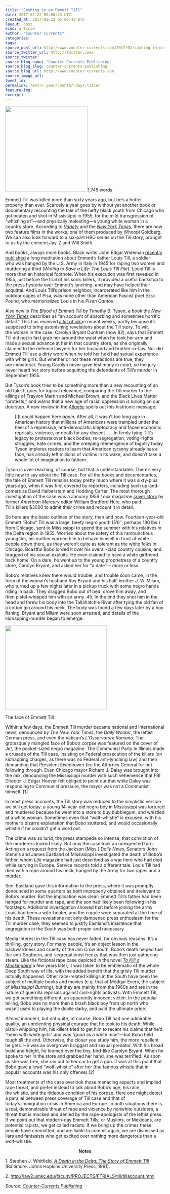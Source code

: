 ```yaml
---
title: "Cashing in on Emmett Till"
date: 2017-02-22 05:00:43 UTC
created_at: 2017-02-22 05:00:43 UTC
layout: post
kind: article
author: "Counter Currents"
categories: 
tags: 
source_post_url: http://www.counter-currents.com/2017/02/cashing-in-on-emmett-till/
source_twitter_url: http://twitter.com/
source_twitter: 
source_blog_name: "Counter-Currents Publishing"
source_blog_slug: counter-currents-publishing
source_blog_url: http://www.counter-currents.com
source_image_url: 
tweet_id:
permalink: /mntr/:year/:month/:day/:title/
feature-img: 
excerpt:
---
```

<p><a href="http://www.counter-currents.com/wp-content/uploads/2017/02/emmett-trayvon-5.jpg"><img class="alignright wp-image-69482 size-medium" src="http://www.counter-currents.com/wp-content/uploads/2017/02/emmett-trayvon-5-260x269.jpg" width="260" height="269"></a>1,745 words</p>
<p>Emmett Till was killed more than sixty years ago, but he’s a hotter property than ever. Scarcely a year goes by without yet another book or documentary recounting the tale of the hefty black youth from Chicago who got beaten and shot in Mississippi in 1955, for the mild transgression of “whistling at”—and physically molesting—a young white woman in a country store. <span id="more-69481"></span>According to <a href="http://variety.com/2015/film/news/whoopi-goldberg-emmett-till-movie-1201573444/"><em>Variety</em></a> and the <em><a href="https://www.nytimes.com/2016/08/31/movies/in-era-of-black-lives-matter-films-focus-on-emmett-till-lynching.html">New York Times</a></em>, there are now two feature films in the works, one of them produced by Whoopi Goldberg. We can also look forward to a six-part HBO series on the Till story, brought to us by the eminent Jay-Z and Will Smith.</p>
<p>And books, always more books. Black writer John Edgar Wideman <a href="http://www.npr.org/2016/11/12/501622050/emmett-tills-father-was-also-hanged-a-new-book-tells-his-story">recently published</a> a long meditation about Emmett’s father Louis Till, a soldier who was hanged by the U.S. Army in Italy in 1945 for raping two women and murdering a third (<em>Writing to Save a Life: The Louis Till File</em>). Louis Till is more than an historical footnote. When his execution was first revealed in 1955, just before the trial of his son’s killers, it provided a useful backstop to the press hysteria over Emmett’s lynching, and may have helped their acquittal. And Louis Till’s prison neighbor, incarcerated like him in the outdoor cages of Pisa, was none other than American Fascist poet Ezra Pound, who memorialized Louis in his <em>Pisan Cantos</em>.</p>
<p>Also new is <em>The Blood of Emmett Till </em>by Timothy B. Tyson, a book the <a href="https://www.nytimes.com/2017/01/27/books/review/blood-of-emmett-till-timothy-b-tyson.html"><em>New York Times</em></a> describes as “an account of absorbing and sometimes horrific detail.” This has received <a href="http://www.vanityfair.com/news/2017/01/how-author-timothy-tyson-found-the-woman-at-the-center-of-the-emmett-till-case">a lot of ink </a>in recent weeks, partly because it’s supposed to bring astonishing revelations about the Till story. To wit, the woman in the case, Carolyn Bryant Dunham (now 82), says that Emmett Till did not in fact grab her around the waist when he took her arm and made a sexual advance at her in that country store, as she originally claimed to the defense lawyers for her husband and brother-in-law. Nor did Emmett Till use a dirty word when he told her he’d had sexual experience with white girls. But whether or not these retractions are true, they are immaterial. Young Carolyn never gave testimony in court, so the jury never heard her story before acquitting the defendants of Till’s murder in September 1955.</p>
<p>But Tyson’s book tries to be something more than a new recounting of an old tale. It goes for topical relevance, comparing the Till murder to the killings of Trayvon Martin and Michael Brown, and the Black Lives Matter “protests,” and warns that a new age of racial oppression is lurking on our doorstep. A new review in the <a href="https://www.theatlantic.com/entertainment/archive/2017/02/how-the-blood-of-emmett-till-still-stains-america-today/516891/"><em>Atlantic</em></a> spells out this histrionic message:</p>
<p class="p1" style="padding-left: 30px;">[I]t could happen here <em>again.</em> After all, it wasn’t too long ago in American history that millions of Americans were trampled under the heel of a repressive, anti-democratic kleptocracy and faced economic reprisals, violence, or death for any dissent . . . In firmly tying Till’s legacy to protests over black bodies, re-segregation, voting-rights struggles, hate crimes, and the creeping reemergence of bigotry today, Tyson implores readers to learn that American tyranny already has a face, has already left millions of victims in its wake, and doesn’t take a whole lot of imagination to fathom.</p>
<p class="p1">Tyson is over-reaching, of course, but that is understandable. There’s very little new to say about the Till case. For all the books and documentaries, the tale of Emmett Till remains today pretty much where it was sixty-plus years ago, when it was first covered by reporters, including such up-and-comers as David Halberstam and Hodding Carter. The most thorough investigation of the case was a January 1956 <em>Look</em> magazine <a href="http://www.pbs.org/wgbh/amex/till/sfeature/sf_look_confession.html">cover story</a> by former <em>American Mercury</em> editor William Bradford Huie, who paid Till’s killers $3000 to admit their crime and recount it in detail.</p>
<p class="p1">So here are the basic outlines of the story, then and now. Fourteen-year-old Emmett “Bobo”<span class="Apple-converted-space"> </span>Till was a large, beefy negro youth (5’6″, perhaps 180 lbs.) from Chicago, sent to Mississippi to spend the summer with his relatives in the Delta region in 1955. Worried about the safety of this rambunctious youngster, his mother warned him to behave himself in front of white people down there, as they weren’t quite as tolerant as the white folks in Chicago. Boastful Bobo lorded it over his overall-clad country cousins, and bragged of his sexual exploits. He even claimed to have a white girlfriend back home. On a dare, he went up to the young proprietress of a country store, Carolyn Bryant, and asked her for “a date”— more or less.</p>
<p class="p1">Bobo’s relatives knew there would trouble, and trouble soon came, in the form of the woman’s husband Roy Bryant and his half-brother J. W. Milam, who turned up a few nights later in a pickup truck with some negro hands riding in back. They dragged Bobo out of bed, drove him away, and then<span class="Apple-converted-space"> </span>pistol-whipped him with an army .45. In the end they shot him in the head and threw his body into the Tallahatchie River after tying the old fan of a cotton gin around his neck. The body was found a few days later by a boy fishing. Bryant and Milam were soon arrested, and details of the kidnapping-murder began to emerge.</p>
<div id="attachment_69483" style="width: 330px" class="wp-caption aligncenter"><a href="http://www.counter-currents.com/wp-content/uploads/2017/02/emmett-till.jpg"><img class="wp-image-69483 size-full" src="http://www.counter-currents.com/wp-content/uploads/2017/02/emmett-till.jpg" width="320" height="267"></a><p class="wp-caption-text">The face of Emmett Till</p></div>
<p class="p1">Within a few days, the Emmett Till murder became national and international news, denounced by <em>The New York Times</em>, the <em>Daily Worker</em>, the leftist German press, and even the Vatican’s <em>L’Osservatore Romano</em>.<span class="Apple-converted-space"> </span>The grotesquely mangled face of Bobo’s corpse was featured on the cover of <em>Jet</em>, the pocket-sized negro magazine. The Communist Party in Illinois made a crusade of the Till case, insisting on Federal prosecution of the killers (on kidnapping charges, as there was no Federal anti-lynching law) and then demanding that President Eisenhower fire the Attorney General for not following through. Even Chicago mayor Richard J. Daley was brought into the mix, denouncing the Mississippi murder with such vehemence that FBI Director J. Edgar Hoover felt obliged to point out that while Daley was responding to Communist pressure, the mayor was not a Communist himself. [1]</p>
<p class="p1">In most press accounts, the Till story was reduced to the simplistic version we still get today: a young 14-year-old negro boy in Mississippi was tortured and murdered because he went into a store to buy bubblegum, and whistled at a white woman. Sometimes even that “wolf-whistle” is excused, with his mother’s bizarre explanation that Bobo stuttered, and would occasionally whistle if he couldn’t get a word out.</p>
<p class="p1">The crime was so lurid, the press stampede so intense, that conviction of the murderers looked likely. But now the case took an unexpected turn. Acting on a request from the Jackson (Miss.) <em>Daily News</em>, Senators John Stennis and James Eastland of Mississippi investigated the death of Bobo’s father, whom <em>Life</em> magazine had just described as a war hero who had died while serving in Europe. Service records told a different tale. Louis Till had died with a rope around his neck, hanged by the Army for two rapes and a murder.</p>
<p class="p1">Sen. Eastland gave this information to the press, where it was promptly denounced in some quarters as both<span class="Apple-converted-space"> </span>improperly obtained and irrelevant to Bobo’s murder. But the implication was clear: Emmett Till’s father had been hanged for murder and rape, and the son had likely been following in his footsteps. Additional investigation showed that before joining the army Louis had been a wife-beater, and the couple were separated at the time of his death. These revelations not only dampened press enthusiasm for the Till murder case, they seemed to justify Eastland’s insistence that segregation in the South was both proper and necessary.</p>
<p class="p1">Media interest in the Till case has never faded, for obvious reasons. It’s a thrilling, gory story. For many people, it’s an object lesson in the backwardness and cruelty of the Jim Crow South. Bobo’s death helped fuel the anti-Southern, anti-segregationist frenzy that was then just gathering steam. Like the fictional rape case depicted in the novel <a href="http://www.counter-currents.com/2014/09/yall-can-kill-that-mockingbird-now/"><em>To Kill a Mockingbird</em></a> a few years later, it was taken to be emblematic of the whole Deep South way of life, with the added benefit that the grisly Till murder actually happened. Other race-related killings in the South have been the subject of multiple books and movies (e.g. that of Medgar Evers, the subject of <em>Mississippi Burning</em>), but they are mainly from the 1960s and are in the nature of guerrilla reprisals against civil-rights activists. With Emmett Till, we get something different, an apparently innocent victim. In the popular telling, Bobo was no more than a brash black boy from up north who wasn’t used to playing the docile darky, and paid the ultimate price.</p>
<p class="p1"><em>Almost</em> innocent, but not quite, of course. Bobo Till had one admirable quality, an unrelenting physical courage that he took to his death. While pistol-whipping him, his killers tried to get him to recant his claims that he’d “been with white girls” and was “good as a white man”—but Bobo held tough till the end. Otherwise, the closer you study him, the more repellent he gets. He was an overgrown braggart and sexual predator. With his broad build and height, he loomed over the tiny, bird-like Carolyn Bryant. When he spoke to her in the store and grabbed her hand, she was terrified. As soon as she was free, she ran out to her car to get a gun. It was at this point that Bobo gave a lewd “wolf-whistle” after her (the famous whistle that in popular accounts was his only offense).[2]</p>
<p class="p1">Most treatments of the case overlook those menacing aspects and implied rape threat, and prefer instead to talk about Bobo’s age, his race, the whistle, and the hideous condition of his corpse. Here one might detect a parallel between press coverage of Till case and that of today’s immigration crisis in America and Europe. In both situations there is a real, demonstrable threat of rape and violence by nonwhite outsiders, a threat that is mocked and denied by the rape-apologists of the leftist press. If we point out that modern-day Emmett Tills, or Muslims, or Mexicans, are potential rapists, we get called racists. If we bring up the crimes these people have committed, and are liable to commit again, we are dismissed as liars and fantasists who get excited over nothing more dangerous than a wolf-whistle.</p>
<p class="p1" style="text-align: center;"><strong>Notes</strong></p>
<p class="p1">1. Stephen J. Whitfield, <a href="http://amzn.to/2l6sbkl"><em>A Death in the Delta: The Story of Emmett Till</em></a> (Baltimore: Johns Hopkins University Press, 1991).</p>
<p class="p1">2. <span class="s1"><a href="http://law2.umkc.edu/faculty/PROJECTS/FTRIALS/till/tillaccount.html">http://law2.umkc.edu/faculty/PROJECTS/FTRIALS/till/tillaccount.html</a></span></p>
<p class="p1"></p><div class="">
    <i>Source: <a href="http://www.counter-currents.com">Counter-Currents Publishing</a></i>
</div>

